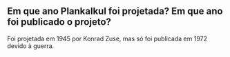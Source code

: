 ## Em que ano Plankalkul foi projetada? Em que ano foi publicado o projeto?

Foi projetada em 1945 por Konrad Zuse, mas só foi publicada em 1972 devido à guerra.
